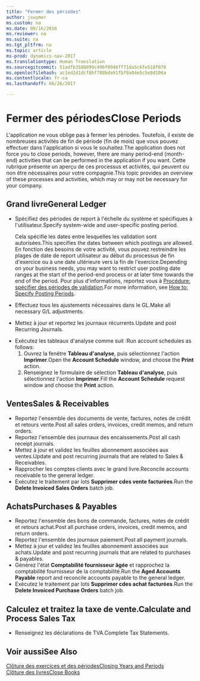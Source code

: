 ```yaml
---
title: "Fermer des périodes"
author: jswymer
ms.custom: na
ms.date: 09/16/2016
ms.reviewer: na
ms.suite: na
ms.tgt_pltfrm: na
ms.topic: article
ms-prod: dynamics-nav-2017
ms.translationtype: Human Translation
ms.sourcegitcommit: 51adfb3588099c496f0946ff71da5c6fe518f070
ms.openlocfilehash: ac1ed2d1dcf8bf780bda91fbf0a04e5c5e8d106a
ms.contentlocale: fr-ca
ms.lasthandoff: 06/26/2017

---
```

# <a name="close-periods"></a><span data-ttu-id="b635c-102">Fermer des périodes</span><span class="sxs-lookup"><span data-stu-id="b635c-102">Close Periods</span></span>
<span data-ttu-id="b635c-103">L'application ne vous oblige pas à fermer les périodes. Toutefois, il existe de nombreuses activités de fin de période (fin de mois) que vous pouvez effectuer dans l'application si vous le souhaitez.</span><span class="sxs-lookup"><span data-stu-id="b635c-103">The application does not force you to close periods, however, there are many period-end (month-end) activities that can be performed in the application if you want.</span></span> <span data-ttu-id="b635c-104">Cette rubrique présente un aperçu de ces processus et activités, qui peuvent ou non être nécessaires pour votre compagnie.</span><span class="sxs-lookup"><span data-stu-id="b635c-104">This topic provides an overview of these processes and activities, which may or may not be necessary for your company.</span></span>

## <a name="general-ledger"></a><span data-ttu-id="b635c-105">Grand livre</span><span class="sxs-lookup"><span data-stu-id="b635c-105">General Ledger</span></span>
* <span data-ttu-id="b635c-106">Spécifiez des périodes de report à l'échelle du système et spécifiques à l'utilisateur.</span><span class="sxs-lookup"><span data-stu-id="b635c-106">Specify system-wide and user-specific posting period.</span></span>

    <span data-ttu-id="b635c-107">Cela spécifie les dates entre lesquelles les validation sont autorisées.</span><span class="sxs-lookup"><span data-stu-id="b635c-107">This specifies the dates between which postings are allowed.</span></span> <span data-ttu-id="b635c-108">En fonction des besoins de votre activité, vous pouvez restreindre les plages de date de report utilisateur au début du processus de fin d'exercice ou à une date ultérieure vers la fin de l'exercice.</span><span class="sxs-lookup"><span data-stu-id="b635c-108">Depending on your business needs, you may want to restrict user posting date ranges at the start of the period-end process or at later time towards the end of the period.</span></span> <span data-ttu-id="b635c-109">Pour plus d'informations, reportez vous à [Procédure: spécifier des périodes de validation](finance-setup-how-specify-posting-periods.md).</span><span class="sxs-lookup"><span data-stu-id="b635c-109">For more information, see [How to: Specify Posting Periods](finance-setup-how-specify-posting-periods.md).</span></span>
* <span data-ttu-id="b635c-110">Effectuez tous les ajustements nécessaires dans le GL.</span><span class="sxs-lookup"><span data-stu-id="b635c-110">Make all necessary G/L adjustments.</span></span>
* <span data-ttu-id="b635c-111">Mettez à jour et reportez les journaux récurrents.</span><span class="sxs-lookup"><span data-stu-id="b635c-111">Update and post Recurring Journals.</span></span>
<!--* Process Consolidations-->
* <span data-ttu-id="b635c-112">Exécutez les tableaux d'analyse comme suit :</span><span class="sxs-lookup"><span data-stu-id="b635c-112">Run account schedules as follows:</span></span>
  1. <span data-ttu-id="b635c-113">Ouvrez la fenêtre **Tableau d'analyse**, puis sélectionnez l'action **Imprimer**.</span><span class="sxs-lookup"><span data-stu-id="b635c-113">Open the **Account Schedule** window, and choose the **Print** action.</span></span>
  2. <span data-ttu-id="b635c-114">Renseignez le formulaire de sélection **Tableau d'analyse**, puis sélectionnez l'action **Imprimer**.</span><span class="sxs-lookup"><span data-stu-id="b635c-114">Fill the **Account Schedule** request window and choose the **Print** action.</span></span>

## <a name="sales--receivables"></a><span data-ttu-id="b635c-115">Ventes</span><span class="sxs-lookup"><span data-stu-id="b635c-115">Sales & Receivables</span></span>
* <span data-ttu-id="b635c-116">Reportez l'ensemble des documents de vente, factures, notes de crédit et retours vente.</span><span class="sxs-lookup"><span data-stu-id="b635c-116">Post all sales orders, invoices, credit memos, and return orders.</span></span>
* <span data-ttu-id="b635c-117">Reportez l'ensemble des journaux des encaissements.</span><span class="sxs-lookup"><span data-stu-id="b635c-117">Post all cash receipt journals.</span></span>
* <span data-ttu-id="b635c-118">Mettez à jour et validez les feuilles abonnement associées aux ventes.</span><span class="sxs-lookup"><span data-stu-id="b635c-118">Update and post recurring journals that are related to Sales & Receivables.</span></span>
* <span data-ttu-id="b635c-119">Rapprocher les comptes clients avec le grand livre.</span><span class="sxs-lookup"><span data-stu-id="b635c-119">Reconcile accounts receivable to the general ledger.</span></span>
* <span data-ttu-id="b635c-120">Exécutez le traitement par lots **Supprimer cdes vente facturées**.</span><span class="sxs-lookup"><span data-stu-id="b635c-120">Run the **Delete Invoiced Sales Orders** batch job.</span></span>

## <a name="purchases--payables"></a><span data-ttu-id="b635c-121">Achats</span><span class="sxs-lookup"><span data-stu-id="b635c-121">Purchases & Payables</span></span>
* <span data-ttu-id="b635c-122">Reportez l'ensemble des bons de commande, factures, notes de crédit et retours achat.</span><span class="sxs-lookup"><span data-stu-id="b635c-122">Post all purchase orders, invoices, credit memos, and return orders.</span></span>
* <span data-ttu-id="b635c-123">Reportez l'ensemble des journaux paiement.</span><span class="sxs-lookup"><span data-stu-id="b635c-123">Post all payment journals.</span></span>
* <span data-ttu-id="b635c-124">Mettez à jour et validez les feuilles abonnement associées aux achats.</span><span class="sxs-lookup"><span data-stu-id="b635c-124">Update and post recurring journals that are related to purchases & payables.</span></span>
* <span data-ttu-id="b635c-125">Générez l'état **Comptabilité fournisseur âgée** et rapprochez la comptabilité fournisseur de la comptabilité.</span><span class="sxs-lookup"><span data-stu-id="b635c-125">Run the **Aged Accounts Payable** report and reconcile accounts payable to the general ledger.</span></span>
* <span data-ttu-id="b635c-126">Exécutez le traitement par lots **Supprimer cdes achat facturées**.</span><span class="sxs-lookup"><span data-stu-id="b635c-126">Run the **Delete Invoiced Purchase Orders** batch job.</span></span>

<!-- ### Fixed Assets
* Post all maintenance costs have been posted through the fixed asset journals or invoices.
* Post adjustments.
* Post appreciation.
* Post depreciation.
* Update and post the recurring fixed asset journal.-->

<!--### Intercompany
* Process Intercompany Postings.-->

## <a name="calculate-and-process-sales-tax"></a><span data-ttu-id="b635c-127">Calculez et traitez la taxe de vente.</span><span class="sxs-lookup"><span data-stu-id="b635c-127">Calculate and Process Sales Tax</span></span>
*  <span data-ttu-id="b635c-128">Renseignez les déclarations de TVA.</span><span class="sxs-lookup"><span data-stu-id="b635c-128">Complete Tax Statements.</span></span>

## <a name="see-also"></a><span data-ttu-id="b635c-129">Voir aussi</span><span class="sxs-lookup"><span data-stu-id="b635c-129">See Also</span></span>
[<span data-ttu-id="b635c-130">Clôture des exercices et des périodes</span><span class="sxs-lookup"><span data-stu-id="b635c-130">Closing Years and Periods</span></span>](year-close-years-periods.md)  
[<span data-ttu-id="b635c-131">Clôture des livres</span><span class="sxs-lookup"><span data-stu-id="b635c-131">Close Books</span></span>](year-close-books.md)


